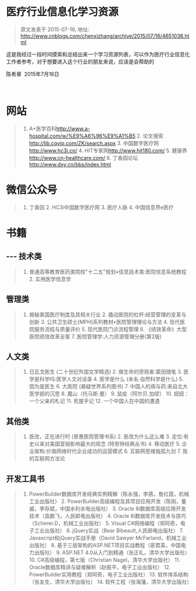 # 医疗行业信息化学习资源 
> 原文发表于 2015-07-16, 地址: http://www.cnblogs.com/chenxizhang/archive/2015/07/16/4651038.html 


这是我经过一段时间摸索和总结出来一个学习资源列表，可以作为医疗行业信息化工作者参考，对于想要进入这个行业的朋友来说，应该是会帮助的

 陈希章  2015年7月16日

  

 网站
==

 
>  1. A+医学百科<http://www.a-hospital.com/w/%E9%A6%96%E9%A1%B5> 2. 论文搜索 <http://lib.cqvip.com/ZK/search.aspx> 3. 中国数字医疗网 <http://www.hc3i.cn/> 4. HIT专家网<http://www.hit180.com/> 5. 健康界<http://www.cn-healthcare.com/> 6. 丁香园论坛<http://www.dxy.cn/bbs/index.html>
> 
> 
> 
> 
> 
> 
> 
> 
> 
> 
> 
> 

 微信公众号
=====

 
>  1. 丁香园 2. HC3i中国数字医疗网 3. 医疗人脉 4. 中国信息界e医疗
> 
> 
> 
> 
> 
> 
> 
> 

 书籍
==

  **---**  技术类
---

 
>  1. 普通高等教育医药类院校"十二五"规划•信息技术类:医院信息系统教程 2. 实用医学信息学
> 
> 
> 
> 

 管理类
---

 
>  1. 揭秘美国医疗制度及其相关行业 2. 撬动医院的杠杆:经营管理的变革与创新 3. 公共卫生硕士(MPH)系列教材•医院管理理论与方法 4. 现代医院服务流程与质量评价 5. 现代医院门诊流程管理 6. 《绩效革命》大型医院绩效改革全案 7. 医院管理学:人力资源管理分册(第2版)
> 
> 
> 
> 
> 
> 
> 
> 
> 
> 
> 
> 
> 
> 

 人文类
---

 
>  1. 日瓦戈医生 (二十世纪外国文学精选) 2. 做生命的旁观者:蒙田随笔 3. 医学是科学吗:医学人文对话录 4. 医学是什么 (未名·自然科学是什么) 5. 因为是医生 6. 大医院 (悬疑世界系列图书) 7. 中国人的病与药:来自北大医学部的沉思 8. 魔山（托马斯.曼） 9. 鼠疫（阿尔贝.加缪） 10. 妞妞：一个父亲的札记 11. 死屋手记 12. 一个中国人在中国的遭遇
> 
> 
> 
> 
> 
> 
> 
> 
> 
> 
> 
> 
> 
> 
> 
> 
> 
> 
> 
> 
> 
> 
> 
> 

 其他类
---

 
>  1. 医改，正在进行时 (景惠医院管理书系) 2. 医改为什么这么难 3. 定位:有史以来对美国营销影响最大的观念 (特劳特经典丛书) 4. 移动医疗 5. 企业架构:价值网络时代企业成功的运营模式 6. 互联网思维独孤九剑 7. 我的互联网方法论
> 
> 
> 
> 
> 
> 
> 
> 
> 
> 
> 
> 
> 
> 

 开发工具书
-----

 
>  1. PowerBuilder数据库开发经典实例精解（陈永强，李茜，詹红霞，机械工业出版社） 2. PowerBuilder高级编程及其项目应用开发（陈刚，董威，李存斌，中国水利水电出版社） 3. Oracle 8i数据库高级应用开发技术（袁鹏飞，人民邮电出版社） 4. Oracle 8i数据库开发技术与技巧（Scherer.D，机械工业出版社） 5. Visual C#网络编程（郑阿奇，电子工业出版社） 6. jQuery实战（Bear Bibeault,人民邮电出版社） 7. Javascript和jQuery实战手册（David Sawyer McFarland，机械工业出版社） 8. 基于三层架构的ASP.NET项目实战教程（密君英，中国电力出版社） 9. ASP.NET 4.0从入门到精通（张正礼，清华大学出版社） 10. C#高级编程，第七版（Christian Nagel，清华大学出版社） 11. Oracle数据库精讲与疑难解析（赵振平，电子工业出版社） 12. PowerBuilder实用教程（郑阿奇，电子工业出版社） 13. 软件体系结构（张友生，清华大学出版社） 14. 软件工程（张海藩，清华大学出版社）
> 
> 
> 
> 
> 
> 
> 
> 
> 
> 
> 
> 
> 
> 
> 
> 
> 
> 
> 
> 
> 
> 
> 
> 
> 
> 
> 
> 



